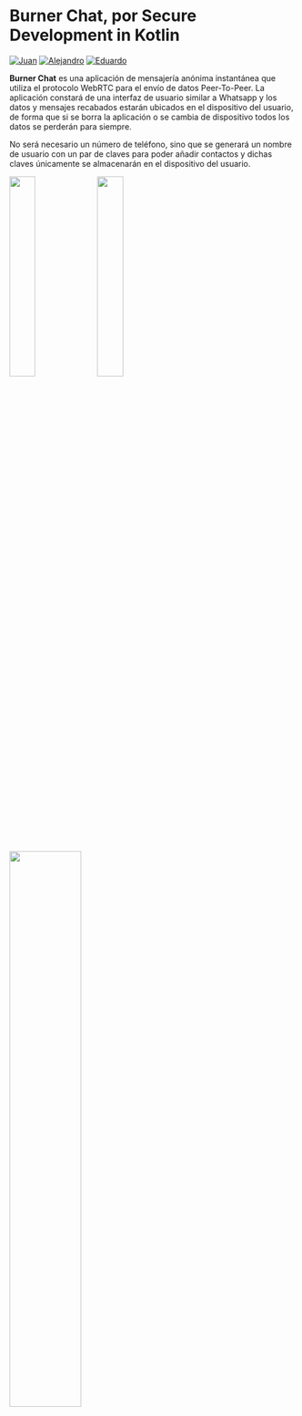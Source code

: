# Burner Chat, por Secure Development in Kotlin
[![Juan](https://img.shields.io/badge/UO281835-Juan%20Gómez%20Tejeda-blue)](https://github.com/juanakin18)
[![Alejandro](https://img.shields.io/badge/UO282874-Alejandro%20Campa%20Martínez-green)](https://github.com/koquda)
[![Eduardo](https://img.shields.io/badge/UO285176-Eduardo%20Blanco%20Bielsa-red)](https://github.com/gitblanc)

**Burner Chat** es una aplicación de mensajería anónima instantánea que utiliza el protocolo WebRTC para el envío de datos Peer-To-Peer. La aplicación constará de una interfaz de usuario similar a Whatsapp y los datos y mensajes recabados estarán ubicados en el dispositivo del usuario, de forma que si se borra la aplicación o se cambia de dispositivo todos los datos se perderán para siempre.

No será necesario un número de teléfono, sino que se generará un nombre de usuario con un par de claves para poder añadir contactos y dichas claves únicamente se almacenarán en el dispositivo del usuario.

<p>
    <img align="center" src="https://github.com/user-attachments/assets/fe6a9187-5e89-4905-bff7-ea1135e7fafb" width="30%" height="30%"/>
    <img align="left" src="https://github.com/user-attachments/assets/c26faffd-1caf-400e-bdb4-d2144d7f3299" width="30%" height="30%"/>
</p>

<img src="https://github.com/user-attachments/assets/630363dd-93f2-4639-85cc-5e6f08a71251" width="50%" height="50%"/>
